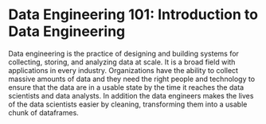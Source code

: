 # Data Engineering 101: Introduction to Data Engineering
Data engineering is the practice of designing and building systems for collecting, storing, and analyzing data at scale. It is a broad field with applications in every industry. Organizations have the ability to collect massive amounts of data and they need the right people and technology to ensure that the data are in a usable state by the time it reaches the data scientists and data analysts. In addition the data engineers makes the lives of the data scientists easier by cleaning, transforming them into a usable chunk of dataframes.


